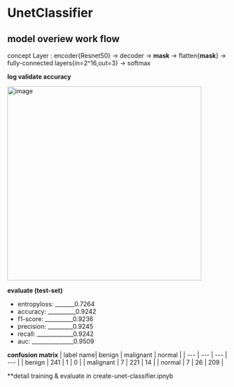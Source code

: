 # UnetClassifier
## **model overiew work flow**       

concept Layer : encoder{Resnet50} -> decoder -> **mask** -> flatten{**mask**} -> fully-connected layers{in=2^16,out=3} -> softmax

**log validate accuracy**


<img width="443" alt="image" src="https://github.com/DEC-PLUEM/UnetClassifier/assets/154225672/7ef3006f-0ee4-402a-b23d-6dde21cfb72e">



**evaluate (test-set)**
* entropyloss: _______0.7264 
* accuracy: __________0.9242 
* f1-score: __________0.9236
* precision: _________0.9245 
* recall: _____________0.9242
* auc: _______________0.9509

**confusion matrix**
| label name| benign | malignant | normal |
| --- | --- | --- | --- |
| benign  | 241  | 1 | 0 |
| malignant  | 7 | 221  | 14  |
| normal  | 7 | 26 | 209  |

**detail training & evaluate in create-unet-classifier.ipnyb






